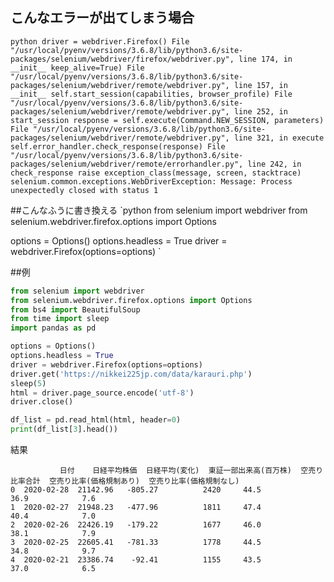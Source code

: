 <!--
title:   selenium.common.exceptions.WebDriverException: Message: Process unexpectedly closed with status 1 対応
tags:    Python,Selenium
id:      80cbd7877c44789b040d
private: false
-->
## こんなエラーが出てしまう場合
`python
    driver = webdriver.Firefox()
  File "/usr/local/pyenv/versions/3.6.8/lib/python3.6/site-packages/selenium/webdriver/firefox/webdriver.py", line 174, in __init__
    keep_alive=True)
  File "/usr/local/pyenv/versions/3.6.8/lib/python3.6/site-packages/selenium/webdriver/remote/webdriver.py", line 157, in __init__
    self.start_session(capabilities, browser_profile)
  File "/usr/local/pyenv/versions/3.6.8/lib/python3.6/site-packages/selenium/webdriver/remote/webdriver.py", line 252, in start_session
    response = self.execute(Command.NEW_SESSION, parameters)
  File "/usr/local/pyenv/versions/3.6.8/lib/python3.6/site-packages/selenium/webdriver/remote/webdriver.py", line 321, in execute
    self.error_handler.check_response(response)
  File "/usr/local/pyenv/versions/3.6.8/lib/python3.6/site-packages/selenium/webdriver/remote/errorhandler.py", line 242, in check_response
    raise exception_class(message, screen, stacktrace)
selenium.common.exceptions.WebDriverException: Message: Process unexpectedly closed with status 1
`

##こんなふうに書き換える
`python
from selenium import webdriver
from selenium.webdriver.firefox.options import Options

options = Options()
options.headless = True
driver = webdriver.Firefox(options=options)
`

##例

```python
from selenium import webdriver
from selenium.webdriver.firefox.options import Options
from bs4 import BeautifulSoup
from time import sleep
import pandas as pd

options = Options()
options.headless = True
driver = webdriver.Firefox(options=options)
driver.get('https://nikkei225jp.com/data/karauri.php')
sleep(5)
html = driver.page_source.encode('utf-8')
driver.close()

df_list = pd.read_html(html, header=0)
print(df_list[3].head())
```

結果

```
           日付    日経平均株価  日経平均(変化)  東証一部出来高(百万株)  空売り比率合計  空売り比率(価格規制あり)  空売り比率(価格規制なし)
0  2020-02-28  21142.96   -805.27          2420     44.5           36.9            7.6
1  2020-02-27  21948.23   -477.96          1811     47.4           40.4            7.0
2  2020-02-26  22426.19   -179.22          1677     46.0           38.1            7.9
3  2020-02-25  22605.41   -781.33          1778     44.5           34.8            9.7
4  2020-02-21  23386.74    -92.41          1155     43.5           37.0            6.5

```